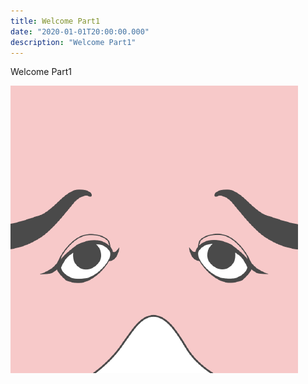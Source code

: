 ```yaml
---
title: Welcome Part1
date: "2020-01-01T20:00:00.000"
description: "Welcome Part1"
---
```


Welcome Part1

![khirayama](./profile.png)

